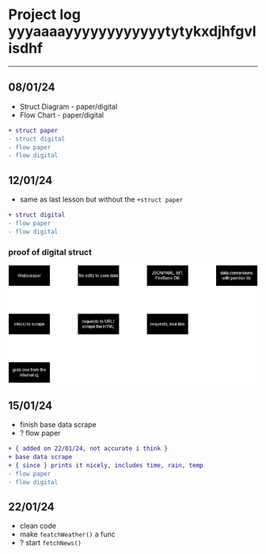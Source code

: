 # Project log yyyaaaayyyyyyyyyyyytytykxdjhfgvlisdhf

---

## 08/01/24

- Struct Diagram - paper/digital
- Flow Chart - paper/digital

```diff
+ struct paper
- struct digital
- flow paper
- flow digital
```

## 12/01/24

- same as last lesson but without the `+struct paper`

```diff
+ struct digital
- flow paper
- flow digital
```

### proof of digital struct

![image of structure diagram](img/struct-y10proj.drawio.png)

## 15/01/24

- finish base data scrape
- ? flow paper

```diff
+ { added on 22/01/24, not accurate i think }
+ base data scrape
+ { since } prints it nicely, includes time, rain, temp
- flow paper
- flow digital
```

## 22/01/24

- clean code
- make `featchWeather()` a func
- ? start `fetchNews()`
